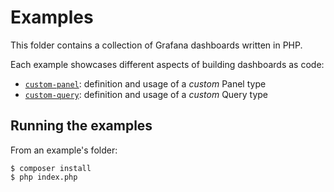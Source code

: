 # Examples

This folder contains a collection of Grafana dashboards written in PHP.

Each example showcases different aspects of building dashboards as code:

* [`custom-panel`](./custom-panel): definition and usage of a _custom_ Panel type
* [`custom-query`](./custom-query): definition and usage of a _custom_ Query type

## Running the examples

From an example's folder:

```console
$ composer install
$ php index.php
```
